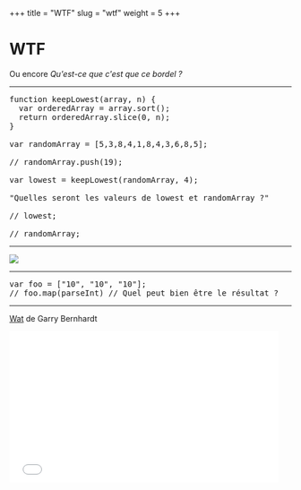 +++
title = "WTF"
slug = "wtf"
weight = 5
+++

# WTF

Ou encore _Qu'est-ce que c'est que ce bordel ?_

---

<pre class="language-klipse-eval-js">
function keepLowest(array, n) {
  var orderedArray = array.sort();
  return orderedArray.slice(0, n);
}

var randomArray = [5,3,8,4,1,8,4,3,6,8,5];

// randomArray.push(19);

var lowest = keepLowest(randomArray, 4);

"Quelles seront les valeurs de lowest et randomArray ?"

// lowest;

// randomArray;
</pre>

---

![](https://i.redd.it/gue98zrupiq01.jpg)

---

<pre class="language-klipse-eval-js">
var foo = ["10", "10", "10"];
// foo.map(parseInt) // Quel peut bien être le résultat ?
</pre>

---

[Wat](https://www.destroyallsoftware.com/talks/wat) de Garry Bernhardt

<iframe frameborder="0" width="480" height="270" src="//www.dailymotion.com/embed/video/x15zw3g" allowfullscreen allow="autoplay"></iframe>
